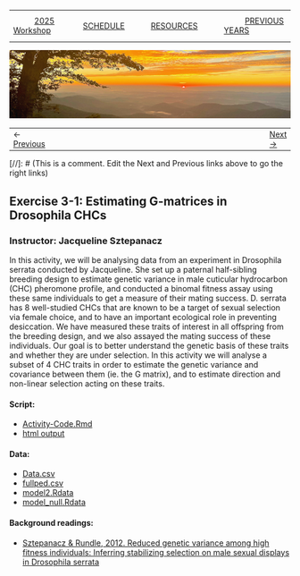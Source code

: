 
|        |        |        |    |
|--------|---------------------------------------------|--------------------|------------------------------------------|
| &nbsp;&nbsp;&nbsp;&nbsp;&nbsp;&nbsp;&nbsp;&nbsp;&nbsp; [2025 Workshop](/index.html) &nbsp;&nbsp;&nbsp;&nbsp;&nbsp;&nbsp;&nbsp;&nbsp;&nbsp; | &nbsp;&nbsp;&nbsp;&nbsp;&nbsp;&nbsp;&nbsp;&nbsp;&nbsp;&nbsp;&nbsp;&nbsp; [SCHEDULE](/2025/schedule.html) &nbsp;&nbsp;&nbsp;&nbsp;&nbsp;&nbsp;&nbsp;&nbsp;&nbsp; | &nbsp;&nbsp;&nbsp;&nbsp;&nbsp;&nbsp;&nbsp;&nbsp;&nbsp;&nbsp;&nbsp;&nbsp; [RESOURCES](/2025/resources.html) &nbsp;&nbsp;&nbsp;&nbsp;&nbsp;&nbsp;&nbsp;&nbsp;&nbsp; | &nbsp;&nbsp;&nbsp;&nbsp;&nbsp;&nbsp;&nbsp;&nbsp;&nbsp; [PREVIOUS YEARS](2025/previous.html) &nbsp;&nbsp;&nbsp;&nbsp;&nbsp;&nbsp; |


<div align="left">
<img src="/media/SWVirginiaMtns.jpg" alt="[Southwest Virginia Mountains]">
</div>


<table><tr><td>&larr; <a href="/2025/lecture2-4/lecture2-4.html">Previous</a></td><td width="772">&nbsp;</td><td> <a href="/2025/lecture3-1/lecture3-1.html">Next &rarr;</a></td></tr></table>
[//]: # (This is a comment. Edit the Next and Previous links above to go the right links)  

## Exercise 3-1: Estimating G-matrices in Drosophila CHCs ##

### Instructor: Jacqueline Sztepanacz ###
  
In this activity, we will be analysing data from an experiment in Drosophila 
serrata conducted by Jacqueline. She set up a paternal half-sibling breeding 
design to estimate genetic variance in male cuticular hydrocarbon (CHC) 
pheromone profile, and conducted a binomal fitness assay using these same 
individuals to get a measure of their mating success. D. serrata has 8 
well-studied CHCs that are known to be a target of sexual selection via 
female choice, and to have an important ecological role in preventing 
desiccation. We have measured these traits of interest in all offspring 
from the breeding design, and we also assayed the mating success of these 
individuals. Our goal is to better understand the genetic basis of these 
traits and whether they are under selection. In this activity we will analyse 
a subset of 4 CHC traits in order to estimate the genetic variance and 
covariance between them (ie. the G matrix), and to estimate direction and 
non-linear selection acting on these traits.

#### Script: ####
* [Activity-Code.Rmd](/2025/exercise3-1/Activity-Code.Rmd)
* [html output](/2025/exercise3-1/Activity-Code.html)
  
#### Data: ####
* [Data.csv](/2025/exercise3-1/Data.csv)
* [fullped.csv](/2025/exercise3-1/fullped.csv)
* [model2.Rdata](/2025/exercise3-1/model2.Rdata)
* [model_null.Rdata](/2025/exercise3-1/model_null.Rdata)
  

#### Background readings:  ####
* [Sztepanacz & Rundle, 2012. Reduced genetic variance among high fitness individuals: Inferring stabilizing selection on male sexual displays in Drosophila serrata](/papers/SztepanaczRundle2012ReducedGeneticVarianceAmongHighFitnessIndividuals.pdf)


  
